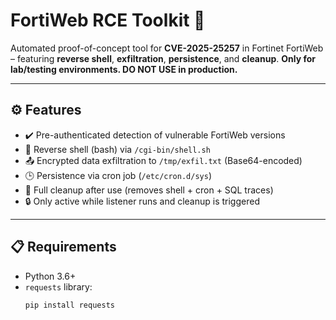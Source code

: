 # FortiWeb RCE Toolkit 🔐

Automated proof-of-concept tool for **CVE-2025-25257** in Fortinet FortiWeb – featuring **reverse shell**, **exfiltration**, **persistence**, and **cleanup**. **Only for lab/testing environments. DO NOT USE in production.**

---

## ⚙️ Features

- ✔️ Pre-authenticated detection of vulnerable FortiWeb versions  
- 🐚 Reverse shell (bash) via `/cgi-bin/shell.sh`  
- 📤 Encrypted data exfiltration to `/tmp/exfil.txt` (Base64-encoded)  
- 🕒 Persistence via cron job (`/etc/cron.d/sys`)  
- 🧹 Full cleanup after use (removes shell + cron + SQL traces)  
- 🔒 Only active while listener runs and cleanup is triggered  

---

## 📋 Requirements

- Python 3.6+  
- `requests` library:  
  ```bash
  pip install requests
